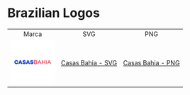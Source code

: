 <h1>Brazilian Logos</h1>


<table>

  <tr>
    <td align="center">Marca
    </td>
    <td align="center">SVG
    </td>
    <td align="center">PNG
    </td>
    </tr>
     <tr>
    <td align="center"><img src="https://raw.githubusercontent.com/igorviniciussantana/brazilian-logos/65fc4db33997b20e2470544ce839bff955686300/logos/casas-bahia/casas-bahia.svg" width='100px' />
    </td>
    <td align="center"><a href='https://raw.githubusercontent.com/igorviniciussantana/brazilian-logos/65fc4db33997b20e2470544ce839bff955686300/logos/casas-bahia/casas-bahia.svg '>Casas Bahia - SVG</a>
    </td>
    <td align="center">
    <a href='https://raw.githubusercontent.com/igorviniciussantana/brazilian-logos/main/logos/casas-bahia/casas-bahia.png'>Casas Bahia - PNG</a>
    </td>
    </tr>
    </table>
